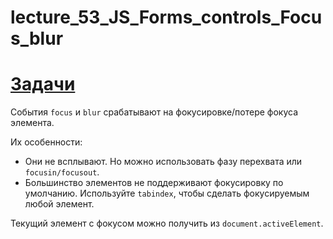 # lecture_53_JS_Forms_controls_Focus_blur  

#  [Задачи ](https://github.com/schoolteacherMP/lecture_53_JS_Forms_controls_Focus_blur/blob/main/tasks.md)  

События `focus` и `blur` срабатывают на фокусировке/потере фокуса элемента.  

Их особенности:  

- Они не всплывают. Но можно использовать фазу перехвата или `focusin/focusout`.  
- Большинство элементов не поддерживают фокусировку по умолчанию. Используйте `tabindex`, чтобы сделать фокусируемым любой элемент.  

Текущий элемент с фокусом можно получить из `document.activeElement`.  
